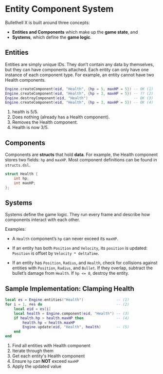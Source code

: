 # Entity Component System

Bullethell X is built around three concepts:

- **Entities and Components** which make up the **game state**, and
- **Systems**, which define the **game logic**.

## Entities

Entities are simply unique IDs. They don’t contain any data by themselves,
but they can have components attached. Each entity can only have one instance of each component type.
For example, an entity cannot have two Health components.

```lua
Engine.createComponent(eid, "Health", {hp = 5, maxHP = 5}) -- OK (1)
Engine.createComponent(eid, "Health", {hp = 3, maxHP = 5}) -- ?? (2)
Engine.destroyComponent(eid, "Health")                     -- OK (3) 
Engine.createComponent(eid, "Health", {hp = 3, maxHP = 5}) -- OK (4)
```

1. health is 5/5.
2. Does nothing (already has a Health component).
3. Removes the Health component.
4. Health is now 3/5.

## Components

Components are **structs** that hold **data**.
For example, the Health component stores two fields: `hp` and `maxHP`.
Most component definitions can be found in `structs.dsl`.

```c++ title="structs.dsl"
struct Health {
    int hp;
    int maxHP;
};
```

## Systems

Systems define the game logic. They run every frame and describe how components interact with each other.

Examples:

- A `Health` component’s `hp` can never exceed its `maxHP`.

- If an entity has both `Position` and `Velocity`,
its `position` is updated: `Position` is offset by `Velocity * deltaTime`.

- If an entity has `Position`, `Radius`, and `Health`,
check for collisions against entities with `Position`, `Radius`, and `Bullet`.
If they overlap, subtract the bullet’s damage from `Health`.
If `hp <= 0`, destroy the entity.

## Sample Implementation: Clamping Health

```lua
local es = Engine.entities("Health")               -- (1)
for i = 1, #es do                                  -- (2)
    local eid = es[i]
    local health = Engine.component(eid, "Health") -- (3)
    if health.hp > health.maxHP then               -- (4)
        health.hp = health.maxHP
        Engine.update(eid, "Health", health)       -- (5)
    end
end
```

1. Find all entities with Health component
2. Iterate through them
3. Get each entity's Health component
4. Ensure `hp` can **NOT** exceed `maxHP`
5. Apply the updated value
